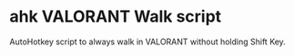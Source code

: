 # ahk VALORANT Walk script 
 AutoHotkey script to always walk in VALORANT without holding Shift Key.
